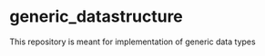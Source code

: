 generic_datastructure
=====================

This repository is meant for implementation of generic data types
